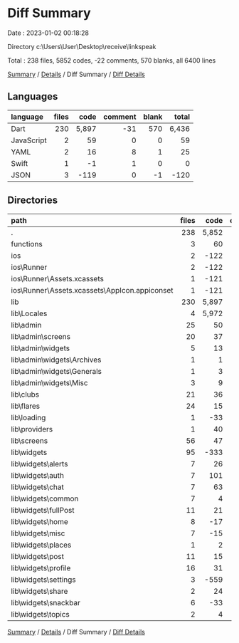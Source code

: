 # Diff Summary

Date : 2023-01-02 00:18:28

Directory c:\\Users\\User\\Desktop\\receive\\linkspeak

Total : 238 files,  5852 codes, -22 comments, 570 blanks, all 6400 lines

[Summary](results.md) / [Details](details.md) / Diff Summary / [Diff Details](diff-details.md)

## Languages
| language | files | code | comment | blank | total |
| :--- | ---: | ---: | ---: | ---: | ---: |
| Dart | 230 | 5,897 | -31 | 570 | 6,436 |
| JavaScript | 2 | 59 | 0 | 0 | 59 |
| YAML | 2 | 16 | 8 | 1 | 25 |
| Swift | 1 | -1 | 1 | 0 | 0 |
| JSON | 3 | -119 | 0 | -1 | -120 |

## Directories
| path | files | code | comment | blank | total |
| :--- | ---: | ---: | ---: | ---: | ---: |
| . | 238 | 5,852 | -22 | 570 | 6,400 |
| functions | 3 | 60 | 0 | 0 | 60 |
| ios | 2 | -122 | 1 | -1 | -122 |
| ios\\Runner | 2 | -122 | 1 | -1 | -122 |
| ios\\Runner\\Assets.xcassets | 1 | -121 | 0 | -1 | -122 |
| ios\\Runner\\Assets.xcassets\\AppIcon.appiconset | 1 | -121 | 0 | -1 | -122 |
| lib | 230 | 5,897 | -31 | 570 | 6,436 |
| lib\\Locales | 4 | 5,972 | 0 | 674 | 6,646 |
| lib\\admin | 25 | 50 | 0 | -2 | 48 |
| lib\\admin\\screens | 20 | 37 | 0 | 0 | 37 |
| lib\\admin\\widgets | 5 | 13 | 0 | -2 | 11 |
| lib\\admin\\widgets\\Archives | 1 | 1 | 0 | 0 | 1 |
| lib\\admin\\widgets\\Generals | 1 | 3 | 0 | 0 | 3 |
| lib\\admin\\widgets\\Misc | 3 | 9 | 0 | -2 | 7 |
| lib\\clubs | 21 | 36 | 0 | 1 | 37 |
| lib\\flares | 24 | 15 | 0 | 3 | 18 |
| lib\\loading | 1 | -33 | 0 | 0 | -33 |
| lib\\providers | 1 | 40 | 0 | 2 | 42 |
| lib\\screens | 56 | 47 | -35 | 15 | 27 |
| lib\\widgets | 95 | -333 | 1 | -134 | -466 |
| lib\\widgets\\alerts | 7 | 26 | 0 | 0 | 26 |
| lib\\widgets\\auth | 7 | 101 | 0 | 6 | 107 |
| lib\\widgets\\chat | 7 | 63 | 0 | 2 | 65 |
| lib\\widgets\\common | 7 | 4 | 0 | 0 | 4 |
| lib\\widgets\\fullPost | 11 | 21 | 0 | 2 | 23 |
| lib\\widgets\\home | 8 | -17 | 0 | 0 | -17 |
| lib\\widgets\\misc | 7 | -15 | 0 | 0 | -15 |
| lib\\widgets\\places | 1 | 2 | 0 | 0 | 2 |
| lib\\widgets\\post | 11 | 15 | 1 | 3 | 19 |
| lib\\widgets\\profile | 16 | 31 | 0 | 0 | 31 |
| lib\\widgets\\settings | 3 | -559 | 0 | -149 | -708 |
| lib\\widgets\\share | 2 | 24 | 0 | 1 | 25 |
| lib\\widgets\\snackbar | 6 | -33 | 0 | 0 | -33 |
| lib\\widgets\\topics | 2 | 4 | 0 | 1 | 5 |

[Summary](results.md) / [Details](details.md) / Diff Summary / [Diff Details](diff-details.md)